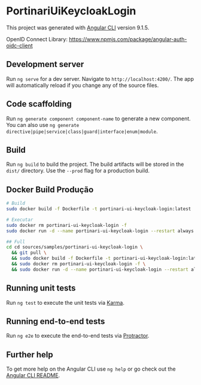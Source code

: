 # PortinariUiKeycloakLogin

This project was generated with [Angular CLI](https://github.com/angular/angular-cli) version 9.1.5.

OpenID Connect Library: <https://www.npmjs.com/package/angular-auth-oidc-client>

## Development server

Run `ng serve` for a dev server. Navigate to `http://localhost:4200/`. The app will automatically reload if you change any of the source files.

## Code scaffolding

Run `ng generate component component-name` to generate a new component. You can also use `ng generate directive|pipe|service|class|guard|interface|enum|module`.

## Build

Run `ng build` to build the project. The build artifacts will be stored in the `dist/` directory. Use the `--prod` flag for a production build.

## Docker Build Produção

```bash
# Build
sudo docker build -f Dockerfile -t portinari-ui-keycloak-login:latest .

# Executar
sudo docker rm portinari-ui-keycloak-login -f
sudo docker run -d --name portinari-ui-keycloak-login --restart always -p 9001:80 portinari-ui-keycloak-login:latest

## Full
cd cd sources/samples/portinari-ui-keycloak-login \
  && git pull \
  && sudo docker build -f Dockerfile -t portinari-ui-keycloak-login:latest . \
  && sudo docker rm portinari-ui-keycloak-login -f \
  && sudo docker run -d --name portinari-ui-keycloak-login --restart always -p 9001:80 portinari-ui-keycloak-login:latest
```

## Running unit tests

Run `ng test` to execute the unit tests via [Karma](https://karma-runner.github.io).

## Running end-to-end tests

Run `ng e2e` to execute the end-to-end tests via [Protractor](http://www.protractortest.org/).

## Further help

To get more help on the Angular CLI use `ng help` or go check out the [Angular CLI README](https://github.com/angular/angular-cli/blob/master/README.md).
